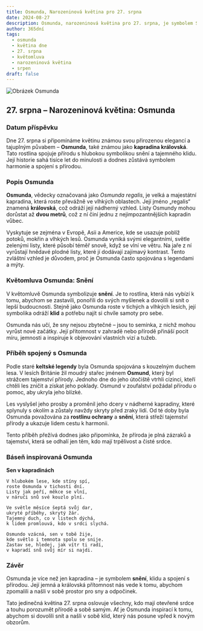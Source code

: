 ```yaml
---
title: Osmunda, Narozeninová květina pro 27. srpna
date: 2024-08-27
description: Osmunda, narozeninová květina pro 27. srpna, je symbolem Snění. Objevte její jedinečný význam, fascinující příběhy a poezii, která oslavuje její krásu.
author: 365dní
tags:
  - osmunda
  - květina dne
  - 27. srpna
  - květomluva
  - narozeninová květina
  - srpen
draft: false
---
```


![Obrázek Osmunda](https://cdn.pixabay.com/photo/2014/05/09/14/16/fern-340802_1280.jpg#center)


## 27. srpna – Narozeninová květina: Osmunda

### Datum příspěvku

Dne 27. srpna si připomínáme květinu známou svou přirozenou elegancí a tajuplným půvabem – **Osmunda**, také známou jako **kapradina královská**. Tato rostlina spojuje přírodu s hlubokou symbolikou snění a tajemného klidu. Její historie sahá tisíce let do minulosti a dodnes zůstává symbolem harmonie a spojení s přírodou.

### Popis Osmunda

**Osmunda**, vědecky označovaná jako _Osmunda regalis_, je velká a majestátní kapradina, která roste převážně ve vlhkých oblastech. Její jméno „regalis“ znamená **královská**, což odráží její nádherný vzhled. Listy Osmundy mohou dorůstat až **dvou metrů**, což z ní činí jednu z nejimpozantnějších kapradin vůbec.

Vyskytuje se zejména v Evropě, Asii a Americe, kde se usazuje poblíž potoků, mokřin a vlhkých lesů. Osmunda vyniká svými elegantními, světle zelenými listy, které působí téměř snově, když se vlní ve větru. Na jaře z ní vyrůstají hnědavé plodné listy, které jí dodávají zajímavý kontrast. Tento zvláštní vzhled je důvodem, proč je Osmunda často spojována s legendami a mýty.

### Květomluva Osmunda: Snění

V květomluvě Osmunda symbolizuje **snění**. Je to rostlina, která nás vybízí k tomu, abychom se zastavili, ponořili do svých myšlenek a dovolili si snít o lepší budoucnosti. Stejně jako Osmunda roste v tichých a vlhkých lesích, její symbolika odráží **klid** a potřebu najít si chvíle samoty pro sebe.

Osmunda nás učí, že sny nejsou zbytečné – jsou to semínka, z nichž mohou vyrůst nové začátky. Její přítomnost v zahradě nebo přírodě přináší pocit míru, jemnosti a inspiruje k objevování vlastních vizí a tužeb.

### Příběh spojený s Osmunda

Podle staré **keltské legendy** byla Osmunda spojována s kouzelným duchem lesa. V lesích Británie žil moudrý stařec jménem **Osmund**, který byl strážcem tajemství přírody. Jednoho dne do jeho útočiště vtrhli cizinci, kteří chtěli les zničit a získat jeho poklady. Osmund v zoufalství požádal přírodu o pomoc, aby ukryla jeho blízké.

Les vyslyšel jeho prosby a proměnil jeho dcery v nádherné kapradiny, které splynuly s okolím a zůstaly navždy skryty před zraky lidí. Od té doby byla Osmunda považována za **rostlinu ochrany** a **snění**, která střeží tajemství přírody a ukazuje lidem cestu k harmonii.

Tento příběh přežívá dodnes jako připomínka, že příroda je plná zázraků a tajemství, která se odhalí jen těm, kdo mají trpělivost a čisté srdce.

### Báseň inspirovaná Osmunda

**Sen v kapradinách**

```
V hlubokém lese, kde stíny spí,  
roste Osmunda v tichosti dní.  
Listy jak peří, měkce se vlní,  
v náruči snů své kouzlo plní.  

Ve světle měsíce šeptá svůj dar,  
ukryté příběhy, skrytý žár.  
Tajemný duch, co v listech dýchá,  
k lidem promlouvá, kdo v srdci slychá.  

Osmundo vzácná, sen v tobě žije,  
kde světlo i temnota spolu se snije.  
Zastav se, hledej, jak vítr ti radí,  
v kapradí snů svůj mír si najdi.  
```

### Závěr

Osmunda je více než jen kapradina – je symbolem **snění**, klidu a spojení s přírodou. Její jemná a královská přítomnost nás vede k tomu, abychom zpomalili a našli v sobě prostor pro sny a odpočinek.

Tato jedinečná květina 27. srpna oslovuje všechny, kdo mají otevřené srdce a touhu porozumět přírodě a sobě samým. Ať je Osmunda inspirací k tomu, abychom si dovolili snít a našli v sobě klid, který nás posune vpřed k novým obzorům.